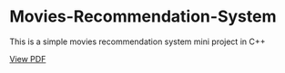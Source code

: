 # Movies-Recommendation-System
This is a simple movies recommendation system mini project in C++

[View PDF](./Flowchart.pdf)
